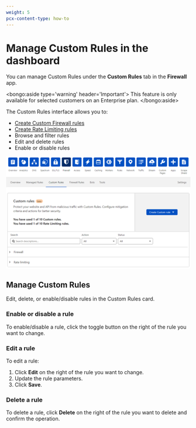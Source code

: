 ```yaml
---
weight: 5
pcx-content-type: how-to
---
```


# Manage Custom Rules in the dashboard

You can manage Custom Rules under the **Custom Rules** tab in the **Firewall** app.

<bongo:aside type='warning' header='Important'>
This feature is only available for selected customers on an Enterprise plan.
</bongo:aside>

The Custom Rules interface allows you to:

- [Create Custom Firewall rules](/custom-rules/custom-firewall/create-dashboard)
- [Create Rate Limiting rules](/custom-rules/rate-limiting/create-dashboard)
- Browse and filter rules
- Edit and delete rules
- Enable or disable rules

![Custom Rules tab](../images/custom-rules/custom-rules-tab.png)

## Manage Custom Rules

Edit, delete, or enable/disable rules in the Custom Rules card.

### Enable or disable a rule

To enable/disable a rule, click the toggle button on the right of the rule you want to change.

### Edit a rule

To edit a rule:

1. Click **Edit** on the right of the rule you want to change.
1. Update the rule parameters.
1. Click **Save**.

### Delete a rule

To delete a rule, click **Delete** on the right of the rule you want to delete and confirm the operation.
